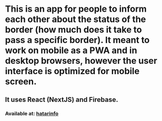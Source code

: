 # This is an app for people to inform each other about the status of the border (how much does it take to pass a specific border). It meant to work on mobile as a PWA and in desktop browsers, however the user interface is optimized for mobile screen.

## It uses React (NextJS) and Firebase.

### Available at: [hatarinfo](https://hatarinfo.vercel.app/)
